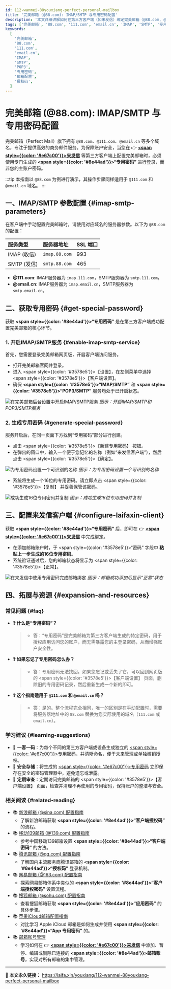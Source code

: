 ```yaml
---
id: 112-wanmei-88youxiang-perfect-personal-mailbox
title: '完美邮箱 (@88.com): IMAP/SMTP 与专用密码配置'
description: '本文详细讲解如何在第三方客户端（如来发信）绑定完美邮箱（@88.com, @111.com, @email.cn），内容覆盖开启IMAP/SMTP服务、生成并使用“专用密码”完成登录的完整步骤。'
tags: ['完美邮箱', '88.com', '111.com', 'email.cn', 'IMAP', 'SMTP', '专用密码']
keywords:
  [
    '完美邮箱',
    '88.com',
    '111.com',
    'email.cn',
    'IMAP',
    'SMTP',
    'POP3',
    '专用密码',
    '邮箱配置',
    '授权码',
  ]
---
```


# 完美邮箱 (@88.com): IMAP/SMTP 与专用密码配置

完美邮箱（Perfect Mail）旗下拥有 `@88.com`、`@111.com`、`@email.cn` 等多个域名，专注于提供高效的商务邮件服务。为保障账户安全，当您在 👉 [**<span style={{color: '#e67c00'}}>来发信</span>**](https://laifaxin.com) 等第三方客户端上配置完美邮箱时，必须使用专门生成的 **<span style={{color: '#8e44ad'}}>“专用密码”</span>** 进行登录，而非您的主账户密码。

:::tip
本指南以 `@88.com` 为例进行演示，其操作步骤同样适用于 `@111.com` 和 `@email.cn` 域名。
:::

## 一、IMAP/SMTP 参数配置 {#imap-smtp-parameters}

在客户端中手动配置完美邮箱时，请使用对应域名的服务器参数。以下为 `@88.com` 的配置：

| **服务类型** | **服务器地址** | **SSL 端口** |
| :----------- | :------------- | :----------- |
| IMAP (收信)  | `imap.88.com`  | 993          |
| SMTP (发信)  | `smtp.88.com`  | 465          |

- **@111.com**: IMAP服务器为 `imap.111.com`，SMTP服务器为 `smtp.111.com`。
- **@email.cn**: IMAP服务器为 `imap.email.cn`，SMTP服务器为 `smtp.email.cn`。

## 二、获取专用密码 {#get-special-password}

获取 **<span style={{color: '#8e44ad'}}>“专用密码”</span>** 是在第三方客户端成功配置完美邮箱的核心环节。

### 1. 开启IMAP/SMTP服务 {#enable-imap-smtp-service}

首先，您需要登录完美邮箱网页版，开启客户端访问服务。

- 打开完美邮箱官网并登录。
- 进入 <span style={{color: '#3578e5'}}>【设置】</span>，在左侧菜单中选择 <span style={{color: '#3578e5'}}>【客户端设置】</span>。
- 确保 **<span style={{color: '#3578e5'}}>“IMAP/SMTP”</span>** 和 **<span style={{color: '#3578e5'}}>“POP3/SMTP”</span>** 服务均处于已开启状态。

![在完美邮箱后台设置中开启IMAP/SMTP服务](https://cos.files.maozhishi.com/data/web/web-files/img/1721144752842.png)
_图示：开启IMAP/SMTP和POP3/SMTP服务_

### 2. 生成专用密码 {#generate-special-password}

服务开启后，在同一页面下方找到“专用密码”部分进行创建。

- 点击 <span style={{color: '#3578e5'}}>【新建专用密码】</span> 按钮。
- 在弹出的窗口中，输入一个便于您记忆的名称（例如“来发信客户端”），然后点击 <span style={{color: '#3578e5'}}>【确定】</span>。

![为专用密码设置一个可识别的名称](https://cos.files.maozhishi.com/data/web/web-files/img/1721144752845.png)
_图示：为专用密码设置一个可识别的名称_

- 系统将生成一个16位的专用密码。请立即点击 <span style={{color: '#3578e5'}}>【复制】</span> 并妥善保管该密码。

![成功生成16位专用密码并复制](https://cos.files.maozhishi.com/data/web/web-files/img/1721144752846.png)
_图示：成功生成16位专用密码并复制_

## 三、配置来发信客户端 {#configure-laifaxin-client}

获取 **<span style={{color: '#8e44ad'}}>“专用密码”</span>** 后，即可在 👉 [**<span style={{color: '#e67c00'}}>来发信</span>**](https://laifaxin.com) 中完成绑定。

- 在添加邮箱账户时，于 <span style={{color: '#3578e5'}}>“密码”</span> 字段中 **粘贴上一步生成的16位专用密码**。
- 系统验证通过后，您的邮箱状态将显示为 <span style={{color: '#3578e5'}}>【正常】</span>。

![在来发信中使用专用密码完成邮箱绑定](https://cos.files.maozhishi.com/data/web/web-files/img/1721144752841.png)
_图示：邮箱成功添加后显示“正常”状态_

## 四、拓展与资源 {#expansion-and-resources}

### 常见问题 {#faq}

- **❓ 什么是“专用密码”？**

  > - 答：“专用密码”是完美邮箱为第三方客户端生成的特定密码，用于授权应用访问您的账户，而无需暴露您的主登录密码，从而增强账户安全性。

- **❓ 如果忘记了专用密码怎么办？**

  > - 答：专用密码无法找回。如果您忘记或丢失了它，可以回到网页版的 <span style={{color: '#3578e5'}}>【客户端设置】</span> 页面，删除旧的专用密码记录，然后重新生成一个新的即可。

- **❓ 这个指南适用于 `@111.com` 和 `@email.cn` 吗？**
  > - 答：是的。整个流程完全相同，唯一的区别是在手动配置时，需要将服务器地址中的 `88.com` 替换为您实际使用的域名（`111.com` 或 `email.cn`）。

### 学习建议 {#learning-suggestions}

- 🔐 **一客一码**：为每个不同的第三方客户端或设备生成独立的 <u><span style={{color: '#e67c00'}}>专用密码</span></u>，并清晰命名，便于未来管理或单独撤销授权。
- 📝 **安全存储**：将生成的 <u><span style={{color: '#e67c00'}}>专用密码</span></u> 立即保存在安全的密码管理器中，避免遗忘或泄露。
- 🔄 **定期审查**：定期访问完美邮箱的 <span style={{color: '#3578e5'}}>【客户端设置】</span> 页面，检查并清理不再使用的专用密码，保持账户的整洁与安全。

### 相关阅读 {#related-reading}

- 📚 [新浪邮箱 (@sina.com) 配置指南](./109-xinlang-sinayouxiang-sina-personal-email)
  - 了解新浪邮箱获取 **<span style={{color: '#8e44ad'}}>“客户端授权码”</span>** 的流程。
- 📚 [移动139邮箱 (@139.com) 配置指南](./110-yidong-139youxiang-china-mobile-personal-email)
  - 参考中国移动139邮箱设置 **<span style={{color: '#8e44ad'}}>“客户端密码”</span>** 的方法。
- 📚 [腾讯邮箱 (@qq.com) 配置指南](./106-tengxun-qqyouxiang-tencent-personal-email)
  - 了解国内主流服务商腾讯邮箱的 **<span style={{color: '#8e44ad'}}>“授权码”</span>** 登录机制。
- 📚 [网易邮箱 (@163.com) 配置指南](./107-wangyi-163youxiang-netease-personal-email)
  - 探索网易邮箱体系中类似的 **<span style={{color: '#8e44ad'}}>“客户端授权密码”</span>** 设置流程。
- 📚 [搜狐邮箱 (@sohu.com) 配置指南](./105-souhu-sohuyouxiang-sohu-personal-email)
  - 查看搜狐邮箱获取 **<span style={{color: '#8e44ad'}}>“应用密码”</span>** 的具体步骤。
- 📚 [苹果iCloud邮箱配置指南](./113-pingguo-icloudyouxiang-apple-personal-email)
  - 对比学习 Apple iCloud 邮箱是如何生成并使用 **<span style={{color: '#8e44ad'}}>“App 专用密码”</span>** 的。
- 📚 [邮箱账号管理](../zhinan/email-account)
  - 学习如何在 👉 [**<span style={{color: '#e67c00'}}>来发信</span>**](https://laifaxin.com) 中添加、暂停、编辑或删除已连接的 **<span style={{color: '#8e44ad'}}>邮箱账号</span>**，实现对所有邮箱的集中管理。

---

🔗 **本文永久链接：** https://laifa.xin/youxiang/112-wanmei-88youxiang-perfect-personal-mailbox

